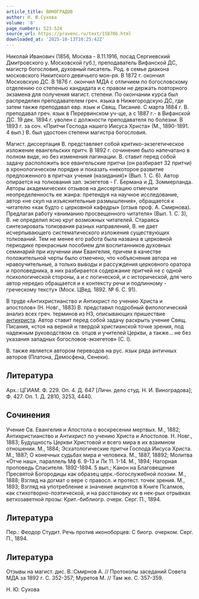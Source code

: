 ```yaml
---
article_title: ВИНОГРАДОВ
author: Н. Ю.Сухова
volume: '8'
page_numbers: 523-524
source_url: https://pravenc.ru/text/158706.html
downloaded_at: '2025-10-13T10:25:42Z'
---
```


Николай Иванович (1856, Москва - 8.11.1916, посад Сергиевский Дмитровского у. Московской губ.), преподаватель Вифанской ДС, магистр богословия, духовный писатель. Род. в семье диакона московского Никитского девичьего мон-ря. В 1872 г. окончил Московскую ДС. В 1876 г. окончил МДА с отличием по богословскому отделению со степенью кандидата и с правом не держать повторного экзамена для получения магист. степени. По окончании курса был распределен преподавателем греч. языка в Нижегородскую ДС, где затем также преподавал евр. язык и Свящ. Писание. С марта 1884 г. В. преподавал греч. язык в Перервинском уч-ще, а с 1887 г.- в Вифанской ДС. 19 дек. 1894 г. уволен с должности преподавателя по болезни. В 1893 г. за соч. «Притчи Господа нашего Иисуса Христа» (М., 1890-1891. 4 вып.) В. был удостоен степени магистра богословия.

Магист. диссертация В. представляет собой критико-экзегетическое изложение евангельских притч. В 1892 г. сочинение было напечатано в полном виде, но без изменения пагинации. В. ставит перед собой задачу расположить все евангельские притчи (он разбирает 32 притчи) в хронологическом порядке и показать «некоторое развитие предложенного в притчах учения (назидания)» (Вып. 1. С. 6). Автор опирается на толкования зап. экзегетов - Г. Бермана и Д. Зоммерланда. Авторы академических отзывов на диссертацию отмечали неопределенность ее жанра: претендуя на научное исследование, автор «не скуп на изъяснительные размышления», обращается к читателю «как будто с церковной кафедры» (отзыв проф. А. Смирнова). Предлагая работу «вниманию просвещенного читателя» (Вып. 1. С. 3), В. не определил ясно круг возможных читателей. Стараясь синтезировать толкования разных направлений, В. не дает исчерпывающего систематического изложения существующих толкований. Тем не менее его работа была названа в церковной периодике прекрасным пособием для воспитанников духовных семинарий при изучении ими Евангелия, причем в качестве положительной черты было отмечено, что «объяснения автора не нравоучительные, а только выводы и рассуждения церковного оратора и проповедника, в них разбирается содержание притчей не с одной психологической стороны, а и с логической, и с исторической, для чего автор нередко обращается и к контексту речи и подлинному - греческому тексту» (Моск. ЦВед. 1892. № 6. С. 91).

В труде «Антихристианство и Антихрист по учению Христа и апостолов» (Н. Новг., 1883) В. представил подробный филологический анализ всех греч. терминов из НЗ, описывающих пришествие [антихриста](https://pravenc.ru/text/антихрист.html). Автор ставит перед собой задачу раскрыть учение Свящ. Писания, «стоя на верной и твердой христианской точке зрения, под надежным руководством св. отцов и учителей Церкви, а также... не без указания западных богословов-экзегетов» (С. I).

В. также является автором переводов на рус. язык ряда античных авторов (Платона, Демосфена, Сенеки).

## Литература

Арх.: ЦГИАМ. Ф. 229. Оп. 4. Д. 647 [Личн. дело студ. Н. И. Виноградова]; Ф. 427. Оп. 1. Д. 2810, 3253, 4440.

## Сочинения

Учение Св. Евангелия и Апостола о воскресении мертвых. М., 1882; Антихристианство и Антихрист по учению Христа и Апостолов. Н. Новг., 1883; Будущность Церкви Христовой и всего мира в их взаимном отношении. М., 1884; Эсхатологические притчи Господа Иисуса Христа. М., 1887; О конечных судьбах мира и человека. М., 1887, 18892; Молитва «Отче наш», параллель Мф 6. 9-13 и Лк 11. 1-14. М., 1894; Нагорная проповедь Спасителя. 1892-1894. 5 вып.; Канон на Благовещение Пресвятой Богородицы как образец церк.-богослужебной поэзии. М., 1888; Взгляд на догмат о вере с правосл. и протест. точек зрения. М., 1893; Взгляд на употребление и значение акцентов в Книге Псалмов, как стихотворно-поэтической, и на расстановку их в нек-рых отрывках ветхозаветной прозы: Крит.-библиогр. очерк. Серг. П., 1894.

## Литература

Пер.: Феодор Студит. Речь против иконоборцев: С биогр. очерком. Серг. П., 1894.

## Литература

Отзывы на магист. дис. В.:Смирнов А. // Протоколы заседаний Совета МДА за 1892 г. С. 352-357; Муретов М. // Там же. С. 357-359.

Н. Ю.  Сухова
